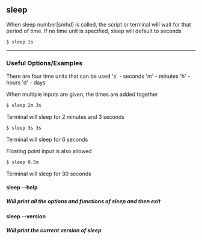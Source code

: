 sleep
-------

When sleep number[smhd] is called, the script or terminal will wait for that period of time.
If no time unit is specified, sleep will default to seconds

~~~ bash
$ sleep 1s
~~~

---

### Useful Options/Examples
There are four time units that can be used
's' - seconds
'm' - minutes
'h' - hours
'd' - days

When multiple inputs are given, the times are added together
~~~ bash
$ sleep 2m 3s
~~~
Terminal will sleep for 2 minutes and 3 seconds

~~~ bash
$ sleep 3s 3s
~~~
Terminal will sleep for 6 seconds

Floating point input is also allowed
~~~ bash
$ sleep 0.5m
~~~
Terminal will sleep for 30 seconds

#### sleep --help

##### Will print all the options and functions of sleep and then exit 

#### sleep --version

##### Will print the current version of sleep
